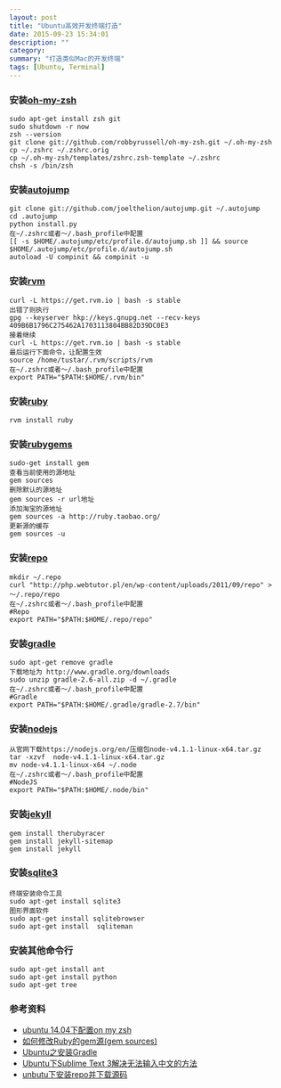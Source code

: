 ```yaml
---
layout: post
title: "Ubuntu高效开发终端打造"
date: 2015-09-23 15:34:01
description: ""
category:
summary: "打造类似Mac的开发终端"
tags: [Ubuntu, Terminal]
---
```


### 安装[oh-my-zsh](https://github.com/robbyrussell/oh-my-zsh)
```
sudo apt-get install zsh git
sudo shutdown -r now
zsh --version
git clone git://github.com/robbyrussell/oh-my-zsh.git ~/.oh-my-zsh
cp ~/.zshrc ~/.zshrc.orig
cp ~/.oh-my-zsh/templates/zshrc.zsh-template ~/.zshrc
chsh -s /bin/zsh
```

### 安装[autojump](https://github.com/wting/autojump)
```
git clone git://github.com/joelthelion/autojump.git ~/.autojump 
cd .autojump
python install.py
在~/.zshrc或者～/.bash_profile中配置
[[ -s $HOME/.autojump/etc/profile.d/autojump.sh ]] && source $HOME/.autojump/etc/profile.d/autojump.sh
autoload -U compinit && compinit -u
```

### 安装[rvm](https://github.com/rvm/rvm)
```
curl -L https://get.rvm.io | bash -s stable
出错了则执行
gpg --keyserver hkp://keys.gnupg.net --recv-keys 409B6B1796C275462A1703113804BB82D39DC0E3
接着继续
curl -L https://get.rvm.io | bash -s stable
最后运行下面命令，让配置生效
source /home/tustar/.rvm/scripts/rvm
在~/.zshrc或者～/.bash_profile中配置
export PATH="$PATH:$HOME/.rvm/bin"
```

### 安装[ruby](https://www.ruby-lang.org/en/)
```
rvm install ruby
```

###  安装[rubygems](https://rubygems.org/)
```
sudo-get install gem
查看当前使用的源地址
gem sources
删除默认的源地址
gem sources -r url地址
添加淘宝的源地址
gem sources -a http://ruby.taobao.org/
更新源的缓存
gem sources -u
```

### 安装[repo](https://dl-ssl.google.com/dl/googlesource/git-repo/repo)
```
mkdir ~/.repo
curl "http://php.webtutor.pl/en/wp-content/uploads/2011/09/repo" > ～/.repo/repo
在~/.zshrc或者～/.bash_profile中配置
#Repo
export PATH="$PATH:$HOME/.repo/repo"
```

### 安装[gradle](http://www.gradle.org)
```
sudo apt-get remove gradle
下载地址为 http://www.gradle.org/downloads
sudo unzip gradle-2.6-all.zip -d ~/.gradle
在~/.zshrc或者～/.bash_profile中配置
#Gradle
export PATH="$PATH:$HOME/.gradle/gradle-2.7/bin"
```

### 安装[nodejs](https://nodejs.org/en/)
```
从官网下载https://nodejs.org/en/压缩包node-v4.1.1-linux-x64.tar.gz
tar -xzvf  node-v4.1.1-linux-x64.tar.gz 
mv node-v4.1.1-linux-x64 ~/.node
在~/.zshrc或者～/.bash_profile中配置
#NodeJS
export PATH="$PATH:$HOME/.node/bin"
```

### 安装[jekyll](http://jekyllcn.com/)
```
gem install therubyracer
gem install jekyll-sitemap
gem install jekyll
```

### 安装[sqlite3](http://www.sqlite.org/)
```
终端安装命令工具
sudo apt-get install sqlite3
图形界面软件
sudo apt-get install sqlitebrowser
sudo apt-get install  sqliteman
```

### 安装其他命令行
```
sudo apt-get install ant
sudo apt-get install python
sudo apt-get tree
```

### 参考资料
+ [ubuntu 14.04下配置on my zsh](http://blog.csdn.net/eclipse_c/article/details/38801549)
+ [如何修改Ruby的gem源(gem sources)](http://jingyan.baidu.com/article/4853e1e51c770f1909f726fe.html)
+ [Ubuntu之安装Gradle](http://blog.csdn.net/stwstw0123/article/details/47809189)
+ [Ubuntu下Sublime Text 3解决无法输入中文的方法](http://jingyan.baidu.com/article/f3ad7d0ff8731609c3345b3b.html)
+ [unbutu下安装repo并下载源码](http://yinger-fei.iteye.com/blog/1300144)
